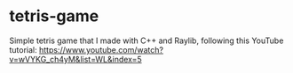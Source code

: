 # tetris-game

Simple tetris game that I made with C++ and Raylib, following this YouTube tutorial: https://www.youtube.com/watch?v=wVYKG_ch4yM&list=WL&index=5
